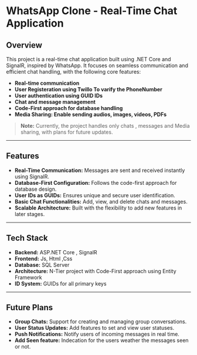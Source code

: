 # WhatsApp Clone - Real-Time Chat Application

## Overview
This project is a real-time chat application built using .NET Core and SignalR, inspired by WhatsApp. It focuses on seamless communication and efficient chat handling, with the following core features:  
- **Real-time communication**  
- **User Registeration using Twillo To varify the PhoneNumber**
- **User authentication using GUID IDs**  
- **Chat and message management**  
- **Code-First approach for database handling**  
- **Media Sharing: Enable sending audios, images, videos, PDFs**

> **Note:** Currently, the project handles only chats , messages and Media sharing, with plans for future updates.

---

## Features
- **Real-Time Communication:** Messages are sent and received instantly using SignalR.  
- **Database-First Configuration:** Follows the code-first approach for database design.  
- **User IDs as GUIDs:** Ensures unique and secure user identification.  
- **Basic Chat Functionalities:** Add, view, and delete chats and messages.  
- **Scalable Architecture:** Built with the flexibility to add new features in later stages.  

---

## Tech Stack
- **Backend:** ASP.NET Core , SignalR
- **Frontend:** Js, Html ,Css
- **Database:** SQL Server  
- **Architecture:** N-Tier project with Code-First approach using Entity Framework
- **ID System:** GUIDs for all primary keys  


---
## Future Plans 
- **Group Chats:** Support for creating and managing group conversations.
- **User Status Updates:** Add features to set and view user statuses.
- **Push Notifications:** Notify users of incoming messages in real time.
- **Add Seen feature:** Indecation for the users weather the messages seen or not. 

